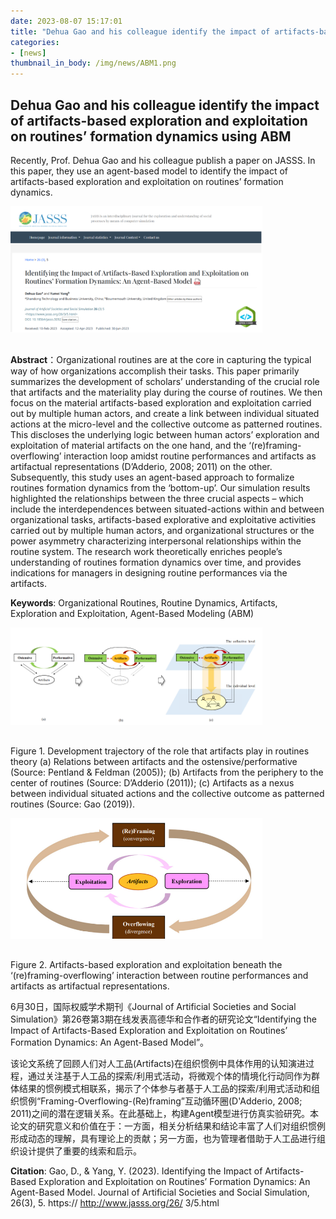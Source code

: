 ```yaml
---
date: 2023-08-07 15:17:01
title: "Dehua Gao and his colleague identify the impact of artifacts-based exploration and exploitation on routines’ formation dynamics using ABM"
categories:
- [news]
thumbnail_in_body: /img/news/ABM1.png
---
```

## <div class="mdh-post_flex_center_center">Dehua Gao and his colleague identify the impact of artifacts-based exploration and exploitation on routines’ formation dynamics using ABM</div>

Recently, Prof. Dehua Gao and his colleague publish a paper on JASSS. In this paper, they use an agent-based model to identify the impact of artifacts-based exploration and exploitation on routines’ formation dynamics.

<div class="mdh-post_textAlign_center">
    <img class="mdh-post_block-item" style="max-width: 80%;margin-bottom: 16px;" src="/img/news/ABM1.png">
</div>

**Abstract**：Organizational routines are at the core in capturing the typical way of how organizations accomplish their tasks. This paper primarily summarizes the development of scholars’ understanding of the crucial role that artifacts and the materiality play during the course of routines. We then focus on the material artifacts-based exploration and exploitation carried out by multiple human actors, and create a link between individual situated actions at the micro-level and the collective outcome as patterned routines. This discloses the underlying logic between human actors’ exploration and exploitation of material artifacts on the one hand, and the ‘(re)framing-overflowing’ interaction loop amidst routine performances and artifacts as artifactual representations (D’Adderio, 2008; 2011) on the other. Subsequently, this study uses an agent-based approach to formalize routines formation dynamics from the ‘bottom-up’. Our simulation results highlighted the relationships between the three crucial aspects – which include the interdependences between situated-actions within and between organizational tasks, artifacts-based explorative and exploitative activities carried out by multiple human actors, and organizational structures or the power asymmetry characterizing interpersonal relationships within the routine system. The research work theoretically enriches people’s understanding of routines formation dynamics over time, and provides indications for managers in designing routine performances via the artifacts.

**Keywords**: Organizational Routines, Routine Dynamics, Artifacts, Exploration and Exploitation, Agent-Based Modeling (ABM)

<div class="mdh-post_textAlign_center">
    <img class="mdh-post_block-item" style="max-width: 80%;margin-bottom: 16px;" src="/img/news/ABM2.png">
</div>

Figure 1. Development trajectory of the role that artifacts play in routines theory
(a) Relations between artifacts and the ostensive/performative (Source: Pentland & Feldman (2005)); (b) Artifacts from the periphery to the center of routines (Source: D’Adderio (2011)); (c) Artifacts as a nexus between individual situated actions and the collective outcome as patterned routines (Source: Gao (2019)).

<div class="mdh-post_textAlign_center">
    <img class="mdh-post_block-item" style="max-width: 80%;margin-bottom: 16px;" src="/img/news/ABM3.png">
</div>

Figure 2. Artifacts-based exploration and exploitation beneath the ‘(re)framing-overflowing’ interaction between routine performances and artifacts as artifactual representations.

6月30日，国际权威学术期刊《Journal of Artificial Societies and Social Simulation》第26卷第3期在线发表高德华和合作者的研究论文“Identifying the Impact of Artifacts-Based Exploration and Exploitation on Routines’ Formation Dynamics: An Agent-Based Model”。

该论文系统了回顾人们对人工品(Artifacts)在组织惯例中具体作用的认知演进过程，通过关注基于人工品的探索/利用式活动，将微观个体的情境化行动同作为群体结果的惯例模式相联系，揭示了个体参与者基于人工品的探索/利用式活动和组织惯例“Framing-Overflowing-(Re)framing”互动循环圈(D'Adderio, 2008; 2011)之间的潜在逻辑关系。在此基础上，构建Agent模型进行仿真实验研究。本论文的研究意义和价值在于：一方面，相关分析结果和结论丰富了人们对组织惯例形成动态的理解，具有理论上的贡献；另一方面，也为管理者借助于人工品进行组织设计提供了重要的线索和启示。

**Citation**:
Gao, D., & Yang, Y. (2023). Identifying the Impact of Artifacts-Based Exploration and Exploitation on Routines’ Formation Dynamics: An Agent-Based Model. Journal of Artificial Societies and Social Simulation, 26(3), 5. https:// http://www.jasss.org/26/ 3/5.html

